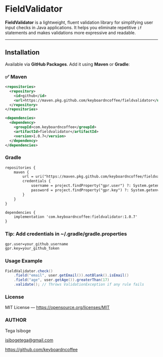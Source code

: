 # FieldValidator

**FieldValidator** is a lightweight, fluent validation library for simplifying user input checks in Java applications. It helps you eliminate repetitive `if` statements and makes validations more expressive and readable.

---

## Installation

Available via **GitHub Packages**. Add it using **Maven** or **Gradle**:

### ✅ Maven

```xml
<repositories>
  <repository>
    <id>github</id>
    <url>https://maven.pkg.github.com/keyboardncoffee/fieldvalidator</url>
  </repository>
</repositories>

<dependencies>
  <dependency>
    <groupId>com.keyboardncoffee</groupId>
    <artifactId>fieldvalidator</artifactId>
    <version>1.0.7</version>
  </dependency>
</dependencies>

```
### Gradle

```xml
repositories {
    maven {
        url = uri("https://maven.pkg.github.com/keyboardncoffee/fieldvalidator")
        credentials {
            username = project.findProperty("gpr.user") ?: System.getenv("GITHUB_USERNAME")
            password = project.findProperty("gpr.key") ?: System.getenv("GITHUB_TOKEN")
        }
    }
}

dependencies {
    implementation 'com.keyboardncoffee:fieldvalidator:1.0.7'
}

```

### Tip: Add credentials in ~/.gradle/gradle.properties

```xml
gpr.user=your_github_username  
gpr.key=your_github_token

```

### Usage Example

``` java
FieldValidator.check()
    .field("email", user.getEmail()).notBlank().isEmail()
    .field("age", user.getAge()).greaterThan(17)
    .validate(); // Throws ValidationException if any rule fails


```
### License

MIT License — https://opensource.org/licenses/MIT

### AUTHOR
Tega Isiboge

isibogetega@gmail.com

https://github.com/keyboardncoffee

